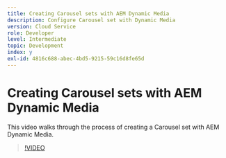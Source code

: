 ```yaml
---
title: Creating Carousel sets with AEM Dynamic Media
description: Configure Carousel set with Dynamic Media
version: Cloud Service
role: Developer
level: Intermediate
topic: Development
index: y
exl-id: 4816c688-abec-4bd5-9215-59c16d8fe65d
---
```

# Creating Carousel sets with AEM Dynamic Media

This video walks through the process of creating a Carousel set with AEM Dynamic Media.

>[!VIDEO](https://video.tv.adobe.com/v/335380?quality=9&learn=on)

